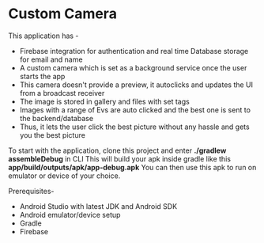 # Custom Camera

This application has - 
- Firebase integration for authentication and real time Database storage for email and name
- A custom camera which is set as a background service once the user starts the app
- This camera doesn't provide a preview, it autoclicks and updates the UI from a broadcast receiver 
- The image is stored in gallery and files with set tags
- Images with a range of Evs are auto clicked and the best one is sent to the backend/database
- Thus, it lets the user click the best picture without any hassle and gets you the best picture


To start with the application, clone this project and enter **./gradlew assembleDebug** in CLI
This will build your apk inside gradle like this **app/build/outputs/apk/app-debug.apk**
You can then use this apk to run on emulator or device of your choice.


Prerequisites-
- Android Studio with latest JDK and Android SDK
- Android emulator/device setup
- Gradle
- Firebase
